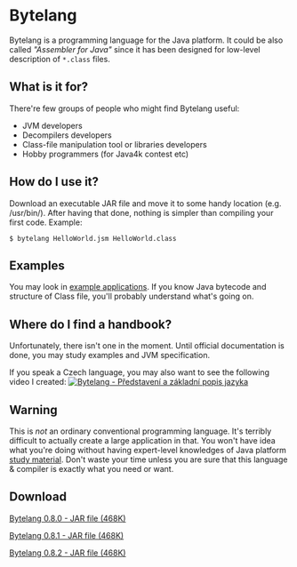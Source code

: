 # Bytelang
Bytelang is a programming language for the Java platform. It could be also called *"Assembler for Java"* since it has been designed for low-level description of `*.class` files.

## What is it for?
There're few groups of people who might find Bytelang useful:
  * JVM developers
  * Decompilers developers
  * Class-file manipulation tool or libraries developers
  * Hobby programmers (for Java4k contest etc)

## How do I use it?
Download an executable JAR file and move it to some handy location (e.g. /usr/bin/). After having that done, nothing is simpler than compiling your first code. Example:

`$ bytelang HelloWorld.jsm HelloWorld.class`

## Examples
You may look in [example applications](https://github.com/tzima/Bytelang/tree/master/BytelangExamples). If you know Java bytecode and structure of Class file, you'll probably understand what's going on.

## Where do I find a handbook?
Unfortunately, there isn't one in the moment. Until official documentation is done, you may study examples and JVM specification.

If you speak a Czech language, you may also want to see the following video I created:
[![Bytelang - Představení a základní popis jazyka](http://img.youtube.com/vi/90E091bDCEU/0.jpg)](https://www.youtube.com/watch?v=90E091bDCEU)

## Warning
This is *not* an ordinary conventional programming language. It's terribly difficult to actually create a large application in that. You won't have idea what you're doing without having expert-level knowledges of Java platform [study material](http://docs.oracle.com/javase/specs/jvms/se7/html/). Don't waste your time unless you are sure that this language & compiler is exactly what you need or want.

## Download
[Bytelang 0.8.0 - JAR file (468K)](https://github.com/tzima/Bytelang/blob/master/Bytelang/jars/Bytelang-0.8.0.jar?raw=true)

[Bytelang 0.8.1 - JAR file (468K)](https://github.com/tzima/Bytelang/blob/master/Bytelang/jars/Bytelang-0.8.1.jar?raw=true)

[Bytelang 0.8.2 - JAR file (468K)](https://github.com/tzima/Bytelang/blob/master/Bytelang/jars/Bytelang-0.8.2.jar?raw=true)

